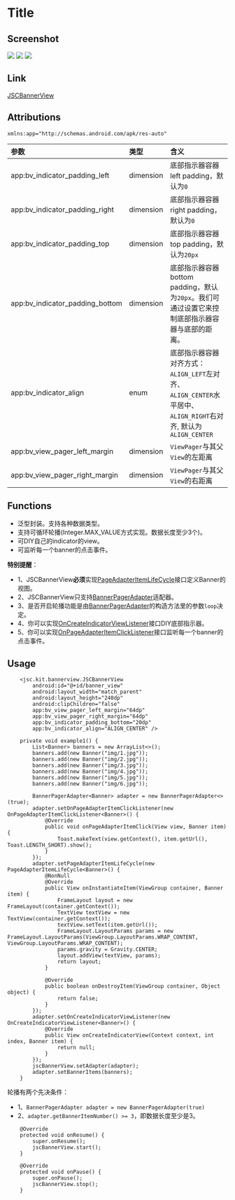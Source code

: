 # Title
## Screenshot
![](../../capture/screenshot/JSCBannerView01.jpg)
![](../../capture/screenshot/JSCBannerView02.jpg)
![](../../capture/screenshot/JSCBannerView03.jpg)

## Link
[JSCBannerView](../../library/src/main/java/jsc/kit/bannerview)

## Attributions
`xmlns:app="http://schemas.android.com/apk/res-auto"`

| 参数 | 类型 | 含义 |
|:---|:---|:---|
| app:bv_indicator_padding_left | dimension | 底部指示器容器left padding，默认为`0` |
| app:bv_indicator_padding_right | dimension | 底部指示器容器right padding，默认为`0` |
| app:bv_indicator_padding_top | dimension | 底部指示器容器top padding，默认为`20px` |
| app:bv_indicator_padding_bottom | dimension | 底部指示器容器bottom padding，默认为`20px`。我们可通过设置它来控制底部指示器容器与底部的距离。 |
| app:bv_indicator_align | enum | 底部指示器容器对齐方式：`ALIGN_LEFT`左对齐、`ALIGN_CENTER`水平居中、`ALIGN_RIGHT`右对齐, 默认为`ALIGN_CENTER`|
| app:bv_view_pager_left_margin | dimension | `ViewPager`与其父`View`的左距离 |
| app:bv_view_pager_right_margin | dimension | `ViewPager`与其父`View`的右距离 |

## Functions

+ 泛型封装。支持各种数据类型。
+ 支持可循环轮播(Integer.MAX_VALUE方式实现。数据长度至少3个)。
+ 可DIY自己的indicator的view。
+ 可监听每一个banner的点击事件。

**特别提醒**：
+ 1、JSCBannerView**必须**实现[PageAdapterItemLifeCycle](../../library/src/main/java/jsc/kit/bannerview/PageAdapterItemLifeCycle.java)接口定义Banner的视图。
+ 2、JSCBannerView只支持[BannerPagerAdapter](../../library/src/main/java/jsc/kit/bannerview/BannerPagerAdapter.java)适配器。
+ 3、是否开启轮播功能是由[BannerPagerAdapter](../../library/src/main/java/jsc/kit/bannerview/BannerPagerAdapter.java)的构造方法里的参数`loop`决定。
+ 4、你可以实现[OnCreateIndicatorViewListener](../../library/src/main/java/jsc/kit/bannerview/OnCreateIndicatorViewListener.java)接口DIY底部指示器。
+ 5、你可以实现[OnPageAdapterItemClickListener](../../library/src/main/java/jsc/kit/bannerview/OnPageAdapterItemClickListener.java)接口监听每一个banner的点击事件。

## Usage
```
    <jsc.kit.bannerview.JSCBannerView
        android:id="@+id/banner_view"
        android:layout_width="match_parent"
        android:layout_height="240dp"
        android:clipChildren="false"
        app:bv_view_pager_left_margin="64dp"
        app:bv_view_pager_right_margin="64dp"
        app:bv_indicator_padding_bottom="20dp"
        app:bv_indicator_align="ALIGN_CENTER" />
```
```
    private void example1() {
        List<Banner> banners = new ArrayList<>();
        banners.add(new Banner("img/1.jpg"));
        banners.add(new Banner("img/2.jpg"));
        banners.add(new Banner("img/3.jpg"));
        banners.add(new Banner("img/4.jpg"));
        banners.add(new Banner("img/5.jpg"));
        banners.add(new Banner("img/6.jpg"));

        BannerPagerAdapter<Banner> adapter = new BannerPagerAdapter<>(true);
        adapter.setOnPageAdapterItemClickListener(new OnPageAdapterItemClickListener<Banner>() {
            @Override
            public void onPageAdapterItemClick(View view, Banner item) {
                Toast.makeText(view.getContext(), item.getUrl(), Toast.LENGTH_SHORT).show();
            }
        });
        adapter.setPageAdapterItemLifeCycle(new PageAdapterItemLifeCycle<Banner>() {
            @NonNull
            @Override
            public View onInstantiateItem(ViewGroup container, Banner item) {
                FrameLayout layout = new FrameLayout(container.getContext());
                TextView textView = new TextView(container.getContext());
                textView.setText(item.getUrl());
                FrameLayout.LayoutParams params = new FrameLayout.LayoutParams(ViewGroup.LayoutParams.WRAP_CONTENT, ViewGroup.LayoutParams.WRAP_CONTENT);
                params.gravity = Gravity.CENTER;
                layout.addView(textView, params);
                return layout;
            }

            @Override
            public boolean onDestroyItem(ViewGroup container, Object object) {
                return false;
            }
        });
        adapter.setOnCreateIndicatorViewListener(new OnCreateIndicatorViewListener<Banner>() {
            @Override
            public View onCreateIndicatorView(Context context, int index, Banner item) {
                return null;
            }
        });
        jscBannerView.setAdapter(adapter);
        adapter.setBannerItems(banners);
    }
```
轮播有两个先决条件：
+ 1、`BannerPagerAdapter adapter = new BannerPagerAdapter(true)`
+ 2、`adapter.getBannerItemNumber() >= 3`，即数据长度至少是3。
```
    @Override
    protected void onResume() {
        super.onResume();
        jscBannerView.start();
    }

    @Override
    protected void onPause() {
        super.onPause();
        jscBannerView.stop();
    }
```